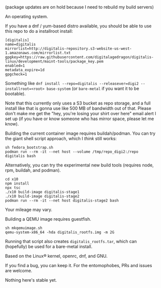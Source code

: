 (package updates are on hold because I need to rebuild my build servers)

An operating system.

If you have a dnf / yum-based distro available, you should be able to use this
repo to do a installroot install:

```
[digitalis]
name=digitalis
mirrorlist=http://digitalis-repository.s3-website-us-west-1.amazonaws.com/mirrorlist.txt
gpgkey=https://raw.githubusercontent.com/digitalagedragon/digitalis-linux/development/maint-tools/package_key.pem
enabled=1
metadata_expire=1d
gpgcheck=1
```

Something like `dnf install --repo=digitalis --releasever=digi2 --installroot=<root> base-system` (or `bare-metal` if you want it to be bootable).

Note that this currently only uses a S3 bucket as repo storage, and a full install like that is gonna use like 500 MB of bandwidth out of that. Please don't make me get the "hey, you're losing your shirt over here" email alert I set up (if you have or know someone who has mirror space, please let me know).

Building the current container image requires buildah/podman. You can try the giant shell script approach, which I _think_ still works:

```
sh fedora_bootstrap.sh
podman run --rm -it --net host --volume /tmp/repo_digi2:/repo digitalis bash
```

Alternatively, you can try the experimental new build tools (requires node, rpm, buildah, and podman).

```
cd x10
npm install
npx tsc
./x10 build-image digitalis-stage1
./x10 build-image digitalis-stage2
podman run --rm -it --net host digitalis-stage2 bash
```

Your mileage may vary.

Building a QEMU image requires guestfish.

```
sh mkqemuimage.sh
qemu-system-x86_64 -hda digitalis_rootfs.img -m 2G
```

Running that script also creates `digitalis_rootfs.tar`, which can (hopefully) be used for a bare-metal install.

Based on the Linux® kernel, openrc, dnf, and GNU.

If you find a bug, you can keep it. For the entomophobes, PRs and issues are welcome.

Nothing here's stable yet.
